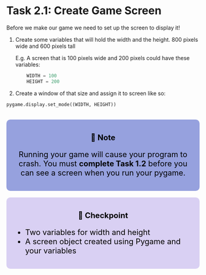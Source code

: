 # Task 2.1: Create Game Screen

Before we make our game we need to set up the screen to display it!

1. Create some variables that will hold the width and the height. 800 pixels wide and 600 pixels tall

    E.g. A screen that is 100 pixels wide and 200 pixels could have these variables:

    ```python
        WIDTH = 100
        HEIGHT = 200
    ```

2. Create a window of that size and assign it to screen like so:
```python
pygame.display.set_mode((WIDTH, HEIGHT))
```

<br>
<div style="font-size: 20px; background-color: #96a1de; color: black; padding: 15px; border-radius:10px; text-align: center;">
    <p><b>📝 Note</b><p>
    <p>  
        Running your game will cause your program to crash. You must <b>complete Task 1.2</b> before you can see a screen when you run your pygame.
    </p>
</div>

<br>
<div style="font-size: 20px; background-color: #d9d0f3; color: black; padding: 15px; border-radius:10px;">
    <p style="text-align: center;"><b>🚩 Checkpoint</b><p>
    <ul>  
        <li>Two variables for width and height</li>
        <li>A screen object created using Pygame and your variables</li>
    </ul>